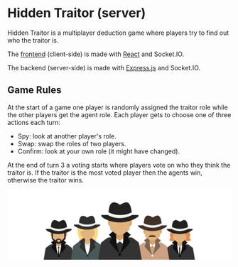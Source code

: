 # Hidden Traitor (server)

Hidden Traitor is a multiplayer deduction game where players try to find out who the traitor is. 

The [frontend](https://github.com/DoddiSkula/hidden-traitor) (client-side) is made with [React](https://reactjs.org/) and Socket.IO.

The backend (server-side) is made with [Express.js](https://expressjs.com/) and Socket.IO.

## Game Rules

At the start of a game one player is randomly assigned the traitor role while the other players get the agent role. Each player gets to choose one of three actions each turn:

- Spy: look at another player's role.
- Swap: swap the roles of two players.
- Confirm: look at your own role (it might have changed).

At the end of turn 3 a voting starts where players vote on who they think the traitor is. If the traitor is the most voted player then the agents win, otherwise the traitor wins.


![alt text](https://github.com/DoddiSkula/hidden-traitor/blob/main/src/images/agents.png "Hidden Traitor Agents")
